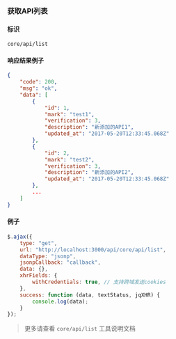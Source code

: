 
### 获取API列表

#### 标识

`core/api/list`

#### 响应结果例子

```json
{
	"code": 200,
	"msg": "ok",
	"data": [
		{
			"id": 1,
			"mark": "test1",
			"verification": 3,
			"description": "新添加的API1",
			"updated_at": "2017-05-20T12:33:45.068Z"
		},
		{
			"id": 2,
			"mark": "test2",
			"verification": 3,
			"description": "新添加的API2",
			"updated_at": "2017-05-20T12:33:45.068Z"
		},
		...
	]
}

```

#### 例子

```javascript
$.ajax({
	type: "get",
	url: "http://localhost:3000/api/core/api/list",
	dataType: "jsonp",
	jsonpCallback: "callback",
	data: {},
	xhrFields: {
		withCredentials: true, // 支持跨域发送cookies
	},
	success: function (data, textStatus, jqXHR) {
		console.log(data);
	}
});
```

> 更多请查看 `core/api/list` 工具说明文档